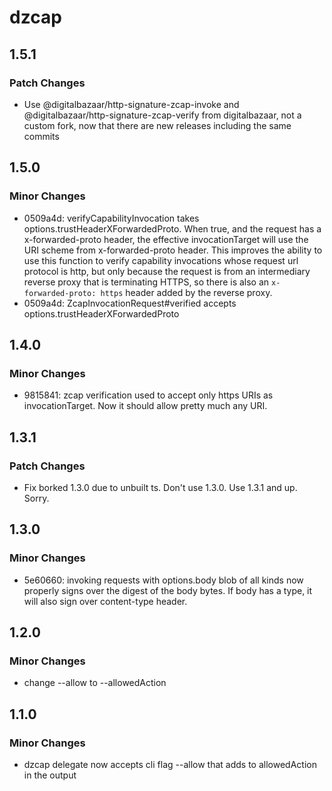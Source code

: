 # dzcap

## 1.5.1

### Patch Changes

- Use @digitalbazaar/http-signature-zcap-invoke and @digitalbazaar/http-signature-zcap-verify from digitalbazaar, not a custom fork, now that there are new releases including the same commits

## 1.5.0

### Minor Changes

- 0509a4d: verifyCapabilityInvocation takes options.trustHeaderXForwardedProto. When true, and the request has a x-forwarded-proto header, the effective invocationTarget will use the URI scheme from x-forwarded-proto header. This improves the ability to use this function to verify capability invocations whose request url protocol is http, but only because the request is from an intermediary reverse proxy that is terminating HTTPS, so there is also an `x-forwarded-proto: https` header added by the reverse proxy.
- 0509a4d: ZcapInvocationRequest#verified accepts options.trustHeaderXForwardedProto

## 1.4.0

### Minor Changes

- 9815841: zcap verification used to accept only https URIs as invocationTarget. Now it should allow pretty much any URI.

## 1.3.1

### Patch Changes

- Fix borked 1.3.0 due to unbuilt ts. Don't use 1.3.0. Use 1.3.1 and up. Sorry.

## 1.3.0

### Minor Changes

- 5e60660: invoking requests with options.body blob of all kinds now properly signs over the digest of the body bytes. If body has a type, it will also sign over content-type header.

## 1.2.0

### Minor Changes

- change --allow to --allowedAction

## 1.1.0

### Minor Changes

- dzcap delegate now accepts cli flag --allow that adds to allowedAction in the output

